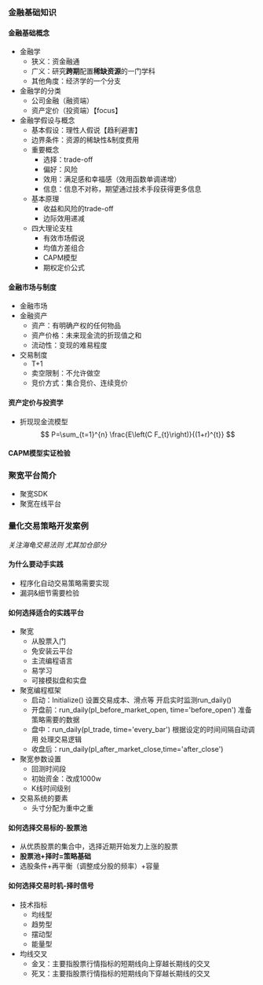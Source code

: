 ### 金融基础知识
#### 金融基础概念
- 金融学
  - 狭义：资金融通
  - 广义：研究**跨期**配置**稀缺资源**的一门学科
  - 其他角度：经济学的一个分支
- 金融学的分类
  - 公司金融（融资端）
  - 资产定价（投资端）【focus】
- 金融学假设与概念
  - 基本假设：理性人假说【趋利避害】
  - 边界条件：资源的稀缺性&制度费用
  - 重要概念
    - 选择：trade-off
    - 偏好：风险
    - 效用：满足感和幸福感（效用函数单调递增）
    - 信息：信息不对称，期望通过技术手段获得更多信息
  - 基本原理
    - 收益和风险的trade-off
    - 边际效用递减
  - 四大理论支柱
    - 有效市场假说
    - 均值方差组合
    - CAPM模型
    - 期权定价公式
#### 金融市场与制度
- 金融市场
- 金融资产
  - 资产：有明确产权的任何物品
  - 资产价格：未来现金流的折现值之和
  - 流动性：变现的难易程度
- 交易制度
  - T+1
  - 卖空限制：不允许做空
  - 竞价方式：集合竞价、连续竞价
#### 资产定价与投资学
- 折现现金流模型
$$
P=\sum_{t=1}^{n} \frac{E\left(C F_{t}\right)}{(1+r)^{t}}
$$
#### CAPM模型实证检验
### 聚宽平台简介
- 聚宽SDK
- 聚宽在线平台
### 量化交易策略开发案例
*关注海龟交易法则 尤其加仓部分*
#### 为什么要动手实践
- 程序化自动交易策略需要实现
- 漏洞&细节需要检验
#### 如何选择适合的实践平台
- 聚宽
  - 从股票入门
  - 免安装云平台
  - 主流编程语言
  - 易学习
  - 可接模拟盘和实盘
- 聚宽编程框架
  - 启动：Initialize() 设置交易成本、滑点等 开启实时监测run_daily()
  - 开盘前：run_daily(pl_before_market_open, time='before_open') 准备策略需要的数据
  - 盘中：run_daily(pl_trade, time='every_bar') 根据设定的时间间隔自动调用 处理交易逻辑
  - 收盘后：run_daily(pl_after_market_close,time='after_close')
- 聚宽参数设置
  - 回测时间段
  - 初始资金：改成1000w
  - K线时间级别
- 交易系统的要素
  - 头寸分配为重中之重
#### 如何选择交易标的-股票池
- 从优质股票的集合中，选择近期开始发力上涨的股票
- **股票池+择时=策略基础**
- 选股条件+再平衡（调整成分股的频率）+容量
#### 如何选择交易时机-择时信号
- 技术指标
  - 均线型
  - 趋势型
  - 摆动型
  - 能量型
- 均线交叉
  - 金叉：主要指股票行情指标的短期线向上穿越长期线的交叉
  - 死叉：主要指股票行情指标的短期线向下穿越长期线的交叉
